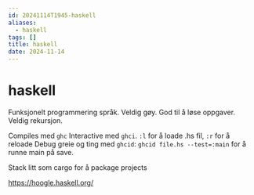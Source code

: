 ```yaml
---
id: 20241114T1945-haskell
aliases:
  - haskell
tags: []
title: haskell
date: 2024-11-14
---
```


# haskell

Funksjonelt programmering språk. Veldig gøy. God til å løse oppgaver. Veldig rekursjon.

Compiles med `ghc`
Interactive med `ghci`. `:l` for å loade .hs fil, `:r` for å reloade
Debug greie og ting med `ghcid`: `ghcid file.hs --test=:main` for å runne main på save.

Stack litt som cargo for å package projects

https://hoogle.haskell.org/

